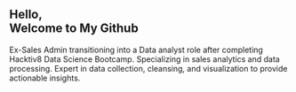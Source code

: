 Hello,<br>
Welcome to My Github
--------------------------------------------------------------

Ex-Sales Admin transitioning into a Data analyst role after completing Hacktiv8 Data Science Bootcamp. Specializing in sales analytics and data processing. Expert in data collection, cleansing, and visualization to provide actionable insights.
